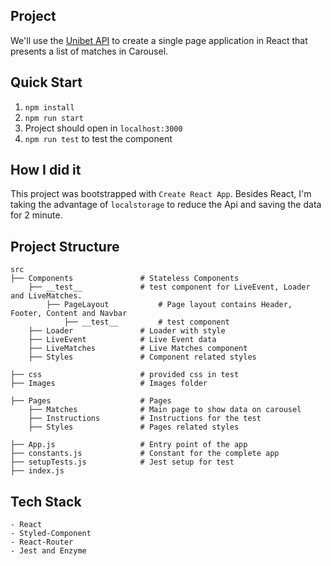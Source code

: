 ## Project

We'll use the [Unibet API](http://api.unicdn.net/v1/feeds/sportsbook/event/live.jsonp?app_id=ca7871d7&app_key=5371c125b8d99c8f6b5ff9a12de8b85a) to create a single page application in React that
presents a list of matches in Carousel.

## Quick Start

1. `npm install`
2. `npm run start`
3. Project should open in `localhost:3000`
4. `npm run test` to test the component

## How I did it

This project was bootstrapped with `Create React App`. Besides React, I'm taking the advantage of `localstorage` to reduce the Api and saving the data for 2 minute.

## Project Structure

```
src
├── Components               # Stateless Components
    ├── __test__             # test component for LiveEvent, Loader and LiveMatches.
        ├── PageLayout           # Page layout contains Header, Footer, Content and Navbar
            ├── __test__         # test component
    ├── Loader               # Loader with style
    ├── LiveEvent            # Live Event data
    ├── LiveMatches          # Live Matches component
    ├── Styles               # Component related styles

├── css                      # provided css in test
├── Images                   # Images folder

├── Pages                    # Pages
    ├── Matches              # Main page to show data on carousel
    ├── Instructions         # Instructions for the test
    ├── Styles               # Pages related styles

├── App.js                   # Entry point of the app
├── constants.js             # Constant for the complete app
├── setupTests.js            # Jest setup for test
├── index.js
```

## Tech Stack

```
- React
- Styled-Component
- React-Router
- Jest and Enzyme
```
